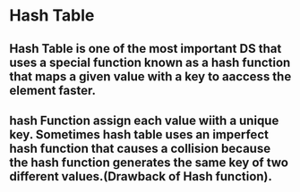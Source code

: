 # Hash Table
## Hash Table is one of the most important DS that uses a special function known as a hash function that maps a given value with a key to aaccess the element faster.

## hash Function assign each value wiith a unique key. Sometimes hash table uses an imperfect hash function that causes a collision because the hash function generates the same key of two different values.(Drawback of Hash function).

